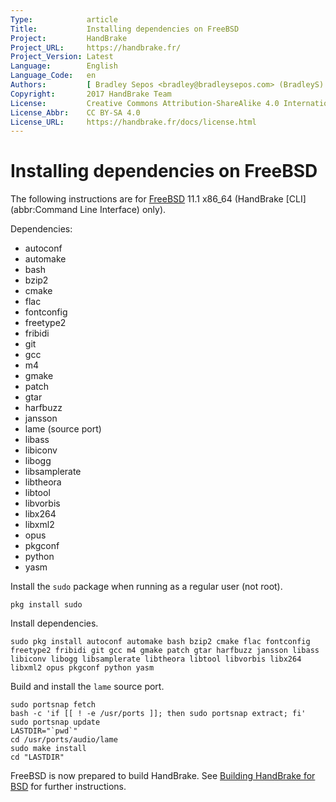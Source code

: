 ```yaml
---
Type:            article
Title:           Installing dependencies on FreeBSD
Project:         HandBrake
Project_URL:     https://handbrake.fr/
Project_Version: Latest
Language:        English
Language_Code:   en
Authors:         [ Bradley Sepos <bradley@bradleysepos.com> (BradleyS) ]
Copyright:       2017 HandBrake Team
License:         Creative Commons Attribution-ShareAlike 4.0 International
License_Abbr:    CC BY-SA 4.0
License_URL:     https://handbrake.fr/docs/license.html
---
```


Installing dependencies on FreeBSD
==================================

The following instructions are for [FreeBSD](https://www.freebsd.org) 11.1 x86_64 (HandBrake [CLI](abbr:Command Line Interface) only).

Dependencies:

- autoconf
- automake
- bash
- bzip2
- cmake
- flac
- fontconfig
- freetype2
- fribidi
- git
- gcc
- m4
- gmake
- patch
- gtar
- harfbuzz
- jansson
- lame (source port)
- libass
- libiconv
- libogg
- libsamplerate
- libtheora
- libtool
- libvorbis
- libx264
- libxml2
- opus
- pkgconf
- python
- yasm

Install the `sudo` package when running as a regular user (not root).

    pkg install sudo

Install dependencies.

    sudo pkg install autoconf automake bash bzip2 cmake flac fontconfig freetype2 fribidi git gcc m4 gmake patch gtar harfbuzz jansson libass libiconv libogg libsamplerate libtheora libtool libvorbis libx264 libxml2 opus pkgconf python yasm

Build and install the `lame` source port.

    sudo portsnap fetch
    bash -c 'if [[ ! -e /usr/ports ]]; then sudo portsnap extract; fi'
    sudo portsnap update
    LASTDIR="`pwd`"
    cd /usr/ports/audio/lame
    sudo make install
    cd "LASTDIR"

FreeBSD is now prepared to build HandBrake. See [Building HandBrake for BSD](build-bsd.html) for further instructions.
